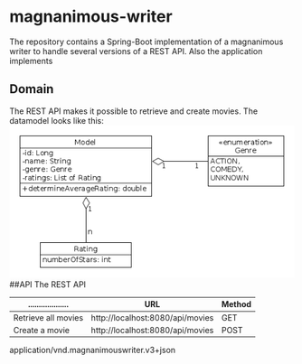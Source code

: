 # magnanimous-writer
The repository contains a Spring-Boot implementation of a magnanimous writer to handle several versions of a REST API. Also the application implements
## Domain
The REST API makes it possible to retrieve and create movies. The datamodel looks like this:
![Domain](/img/domain.png)
##API
The REST API

................... | URL                              | Method
------------------- | -------------------------------- | -------------
Retrieve all movies | http://localhost:8080/api/movies | GET
Create a movie      | http://localhost:8080/api/movies | POST

application/vnd.magnanimouswriter.v3+json
